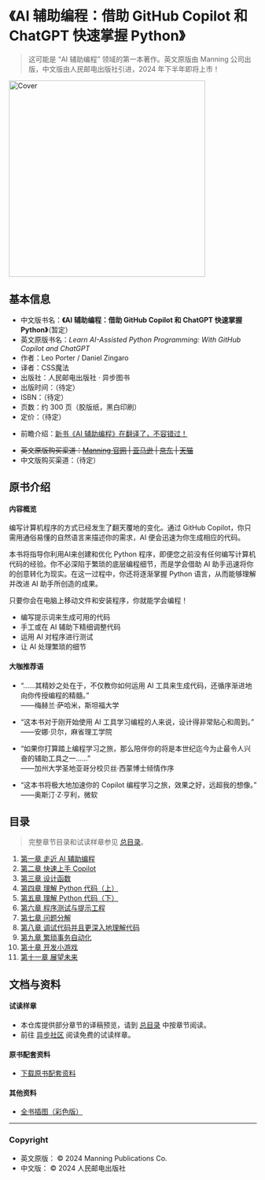 
# 《AI 辅助编程：借助 GitHub Copilot 和 ChatGPT 快速掌握 Python》

> 这可能是 “AI 辅助编程” 领域的第一本著作。英文原版由 Manning 公司出版，中文版由人民邮电出版社引进，2024 年下半年即将上市！


<img src="https://github.com/cssmagic/Learn-AI-Assisted-Python-Programming/assets/1231359/1ce9bd10-bc02-4cf4-9598-939d9ab3dd17" width="399" alt="Cover">

## 基本信息

* 中文版书名：**《AI 辅助编程：借助 GitHub Copilot 和 ChatGPT 快速掌握 Python》**（暂定）
* 英文原版书名：_Learn AI-Assisted Python Programming: With GitHub Copilot and ChatGPT_
* 作者：Leo Porter / Daniel Zingaro
* 译者：CSS魔法
* 出版社：人民邮电出版社 · 异步图书
* 出版时间：（待定）
* ISBN：（待定）
* 页数：约 300 页（胶版纸，黑白印刷）
* 定价：（待定）

<!-- -->

* 前瞻介绍：[新书《AI 辅助编程》在翻译了，不容错过！](https://mp.weixin.qq.com/s/VJt8IvzGJ4QUFUeV-i5BZw)

<!-- -->

* ~~英文原版购买渠道：[Manning 官网](https://www.manning.com/books/learn-ai-assisted-python-programming) | [亚马逊](https://www.amazon.com/Learn-AI-assisted-Python-Programming-Copilot/dp/1633437787) | [京东](https://item.jd.com/10093437770002.html) | [天猫](https://detail.tmall.com/item.htm?id=756009316440)~~
* 中文版购买渠道：（待定）


## 原书介绍

#### 内容概览

编写计算机程序的方式已经发生了翻天覆地的变化。通过 GitHub Copilot，你只需用通俗易懂的自然语言来描述你的需求，AI 便会迅速为你生成相应的代码。

本书将指导你利用AI来创建和优化 Python 程序，即便您之前没有任何编写计算机代码的经验。你不必深陷于繁琐的底层编程细节，而是学会借助 AI 助手迅速将你的创意转化为现实。在这一过程中，你还将逐渐掌握 Python 语言，从而能够理解并改进 AI 助手所创造的成果。

只要你会在电脑上移动文件和安装程序，你就能学会编程！

* 编写提示词来生成可用的代码
* 手工或在 AI 辅助下精细调整代码
* 运用 AI 对程序进行测试
* 让 AI 处理繁琐的细节

#### 大咖推荐语

* “……其精妙之处在于，不仅教你如何运用 AI 工具来生成代码，还循序渐进地向你传授编程的精髓。” <br>——梅赫兰·萨哈米，斯坦福大学

* “这本书对于刚开始使用 AI 工具学习编程的人来说，设计得非常贴心和周到。”<br>——安娜·贝尔，麻省理工学院

* “如果你打算踏上编程学习之旅，那么陪伴你的将是本世纪迄今为止最令人兴奋的辅助工具之一……”<br>——加州大学圣地亚哥分校贝丝·西蒙博士倾情作序

* “这本书将极大地加速你的 Copilot 编程学习之旅，效果之好，远超我的想像。”<br>——奥斯汀·Z·亨利，微软


## 目录

> 完整章节目录和试读样章参见 [总目录](https://github.com/cssmagic/Learn-AI-Assisted-Python-Programming/issues/42)。

1. [第一章 走近 AI 辅助编程](https://github.com/cssmagic/Learn-AI-Assisted-Python-Programming/issues/2)
2. [第二章 快速上手 Copilot](https://github.com/cssmagic/Learn-AI-Assisted-Python-Programming/issues/29)
3. [第三章 设计函数](https://github.com/cssmagic/Learn-AI-Assisted-Python-Programming/issues/27)
4. [第四章 理解 Python 代码（上）](https://github.com/cssmagic/Learn-AI-Assisted-Python-Programming/issues/25)
5. [第五章 理解 Python 代码（下）](https://github.com/cssmagic/Learn-AI-Assisted-Python-Programming/issues/11)
6. [第六章 程序测试与提示工程](https://github.com/cssmagic/Learn-AI-Assisted-Python-Programming/issues/12)
7. [第七章 问题分解](https://github.com/cssmagic/Learn-AI-Assisted-Python-Programming/issues/13)
8. [第八章 调试代码并且更深入地理解代码](https://github.com/cssmagic/Learn-AI-Assisted-Python-Programming/issues/14)
9. [第九章 繁琐事务自动化](https://github.com/cssmagic/Learn-AI-Assisted-Python-Programming/issues/15)
10. [第十章 开发小游戏](https://github.com/cssmagic/Learn-AI-Assisted-Python-Programming/issues/16)
11. [第十一章 展望未来](https://github.com/cssmagic/Learn-AI-Assisted-Python-Programming/issues/17)

<!--

## 常见问题 <a name="faq">&nbsp;</a>

* （待整理）

## 读者交流 <a name="feedback">&nbsp;</a>

* 关于这本书的疑问、讨论、反馈，[请发 issue](https://github.com/cssmagic/Learn-AI-Assisted-Python-Programming/issues/new)。
* 在书中发现任何错误，欢迎提交勘误。（请 [新开一个 issue](https://github.com/cssmagic/Learn-AI-Assisted-Python-Programming/issues/new) 来描述这个错误，并在标题中注明 “提交勘误”。当编辑或译者确认为错误后，将会收录到 “勘误表” 中。感谢你的反馈！）

-->

## 文档与资料 <a name="doc">&nbsp;</a>

#### 试读样章 <a name="preview">&nbsp;</a>

* 本仓库提供部分章节的译稿预览，请到 [总目录](https://github.com/cssmagic/Learn-AI-Assisted-Python-Programming/issues/42) 中按章节阅读。
* 前往 [异步社区](https://www.epubit.com/) 阅读免费的试读样章。

<!--

#### 勘误表

（待出版后整理）

-->

#### 原书配套资料

* [下载原书配套资料](https://www.manning.com/downloads/2651)

#### 其他资料

* [全书插图（彩色版）](https://github.com/cssmagic/Learn-AI-Assisted-Python-Programming/tree/master/content/_figures)

<!-- * 术语翻译对照表（待整理）-->

***

### Copyright

* 英文原版： © 2024 Manning Publications Co.
* 中文版： © 2024 人民邮电出版社
